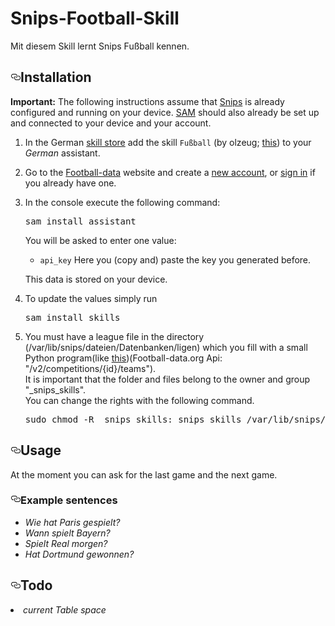 # Snips-Football-Skill
Mit diesem Skill lernt Snips Fußball kennen.
<h2><a id="user-content-installation" class="anchor" aria-hidden="true" href="#installation"><svg class="octicon octicon-link" viewBox="0 0 16 16" version="1.1" width="16" height="16" aria-hidden="true"><path fill-rule="evenodd" d="M4 9h1v1H4c-1.5 0-3-1.69-3-3.5S2.55 3 4 3h4c1.45 0 3 1.69 3 3.5 0 1.41-.91 2.72-2 3.25V8.59c.58-.45 1-1.27 1-2.09C10 5.22 8.98 4 8 4H4c-.98 0-2 1.22-2 2.5S3 9 4 9zm9-3h-1v1h1c1 0 2 1.22 2 2.5S13.98 12 13 12H9c-.98 0-2-1.22-2-2.5 0-.83.42-1.64 1-2.09V6.25c-1.09.53-2 1.84-2 3.25C6 11.31 7.55 13 9 13h4c1.45 0 3-1.69 3-3.5S14.5 6 13 6z"></path></svg></a>Installation</h2>
<p><strong>Important:</strong> The following instructions assume that <a href="https://docs.snips.ai/" rel="nofollow">Snips</a> is
already configured and running on your device. <a href="https://docs.snips.ai/getting-started" rel="nofollow">SAM</a> should
also already be set up and connected to your device and your account.</p>
<ol>
<li>
<p>In the German <a href="https://console.snips.ai/" rel="nofollow">skill store</a> add the
skill <code>Fußball</code> (by olzeug; <a href="https://console.snips.ai/store/de/skill_xvonQMagBvb" rel="nofollow">this</a>) to
your <em>German</em> assistant.</p>
</li>
<li>
<p>Go to the <a href="https://www.football-data.org" rel="nofollow">Football-data</a> website and create
a <a href="https://www.football-data.org/client/register" rel="nofollow">new account</a>,
or <a href="https://www.football-data.org/client/login" rel="nofollow">sign in</a> if you already have one.</p>
</li>
<li>
<p>In the console execute the following command:</p>
<div class="highlight highlight-source-shell"><pre>sam install assistant</pre></div>
<p>You will be asked to enter one value:</p>
<ul>
<li><code>api_key</code>
Here you (copy and) paste the key you generated before.</li>
</ul>
<p>This data is stored on your device.</p>
</li>
<li>
<p>To update the values simply run</p>
<div class="highlight highlight-source-shell"><pre>sam install skills</pre></div>
</li>
<li>
<p>You must have a league file in the directory (/var/lib/snips/dateien/Datenbanken/ligen) which you fill with a small Python program(like <a href="https://github.com/olzeug/Snips-Football-Skill/blob/master/test_write.py">this</a>)(Football-data.org Api: "/v2/competitions/{id}/teams").
<br>   It is important that the folder and files belong to the owner and group "_snips_skills". 
<br>You can change the rights with the following command.</p>
  <div class="highlight highlight-source-shell"><pre>sudo chmod -R _snips_skills:_snips_skills /var/lib/snips/dateien/Datenbanken/ligen/</pre></div>
      </li>
</ol>
<h2><a id="user-content-usage" class="anchor" aria-hidden="true" href="#usage"><svg class="octicon octicon-link" viewBox="0 0 16 16" version="1.1" width="16" height="16" aria-hidden="true"><path fill-rule="evenodd" d="M4 9h1v1H4c-1.5 0-3-1.69-3-3.5S2.55 3 4 3h4c1.45 0 3 1.69 3 3.5 0 1.41-.91 2.72-2 3.25V8.59c.58-.45 1-1.27 1-2.09C10 5.22 8.98 4 8 4H4c-.98 0-2 1.22-2 2.5S3 9 4 9zm9-3h-1v1h1c1 0 2 1.22 2 2.5S13.98 12 13 12H9c-.98 0-2-1.22-2-2.5 0-.83.42-1.64 1-2.09V6.25c-1.09.53-2 1.84-2 3.25C6 11.31 7.55 13 9 13h4c1.45 0 3-1.69 3-3.5S14.5 6 13 6z"></path></svg></a>Usage</h2>
<p>At the moment you can ask for the last game and the next game.</p>
<h3><a id="user-content-example-sentences" class="anchor" aria-hidden="true" href="#example-sentences"><svg class="octicon octicon-link" viewBox="0 0 16 16" version="1.1" width="16" height="16" aria-hidden="true"><path fill-rule="evenodd" d="M4 9h1v1H4c-1.5 0-3-1.69-3-3.5S2.55 3 4 3h4c1.45 0 3 1.69 3 3.5 0 1.41-.91 2.72-2 3.25V8.59c.58-.45 1-1.27 1-2.09C10 5.22 8.98 4 8 4H4c-.98 0-2 1.22-2 2.5S3 9 4 9zm9-3h-1v1h1c1 0 2 1.22 2 2.5S13.98 12 13 12H9c-.98 0-2-1.22-2-2.5 0-.83.42-1.64 1-2.09V6.25c-1.09.53-2 1.84-2 3.25C6 11.31 7.55 13 9 13h4c1.45 0 3-1.69 3-3.5S14.5 6 13 6z"></path></svg></a>Example sentences</h3>
<ul>
<li><em>Wie hat Paris gespielt?</em></li>
<li><em>Wann spielt Bayern?</em></li>
<li><em>Spielt Real morgen?</em></li>
<li><em>Hat Dortmund gewonnen?</em></li>
</ul>
<h2><a id="user-content-todo" class="anchor" aria-hidden="true" href="#todo"><svg class="octicon octicon-link" viewBox="0 0 16 16" version="1.1" width="16" height="16" aria-hidden="true"><path fill-rule="evenodd" d="M4 9h1v1H4c-1.5 0-3-1.69-3-3.5S2.55 3 4 3h4c1.45 0 3 1.69 3 3.5 0 1.41-.91 2.72-2 3.25V8.59c.58-.45 1-1.27 1-2.09C10 5.22 8.98 4 8 4H4c-.98 0-2 1.22-2 2.5S3 9 4 9zm9-3h-1v1h1c1 0 2 1.22 2 2.5S13.98 12 13 12H9c-.98 0-2-1.22-2-2.5 0-.83.42-1.64 1-2.09V6.25c-1.09.53-2 1.84-2 3.25C6 11.31 7.55 13 9 13h4c1.45 0 3-1.69 3-3.5S14.5 6 13 6z"></path></svg></a>Todo</h2>
</ul>
<li><em>current Table space</em></li>
<ul>
</article>
      </div>
  </div>



  </div>
  <div class="modal-backdrop js-touch-events"></div>
</div>
  </div>
  

  </div>

